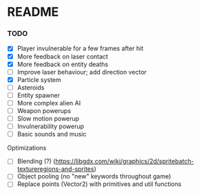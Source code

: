 # README

### TODO
- [x] Player invulnerable for a few frames after hit
- [x] More feedback on laser contact
- [x] More feedback on entity deaths
- [ ] Improve laser behaviour; add direction vector
- [x] Particle system
- [ ] Asteroids
- [ ] Entity spawner
- [ ] More complex alien AI
- [ ] Weapon powerups
- [ ] Slow motion powerup
- [ ] Invulnerability powerup
- [ ] Basic sounds and music

Optimizations
- [ ] Blending (?) (https://libgdx.com/wiki/graphics/2d/spritebatch-textureregions-and-sprites)
- [ ] Object pooling (no "new" keywords throughout game)
- [ ] Replace points (Vector2) with primitives and util functions